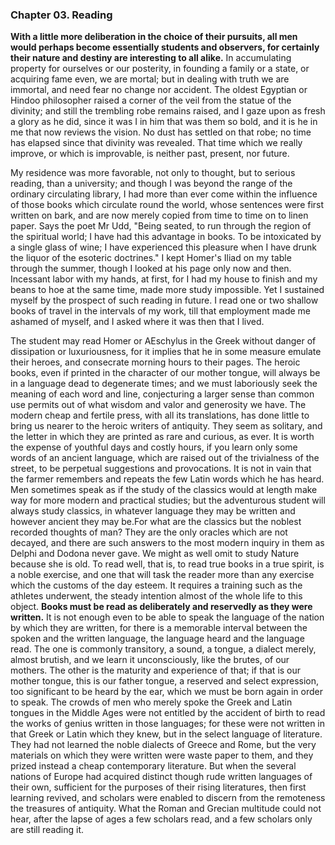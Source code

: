 ### Chapter 03. Reading

**With a little more deliberation in the choice of their pursuits, all men would perhaps become essentially students and observers, for certainly their nature and destiny are interesting to all alike.** In accumulating property for ourselves or our posterity, in founding a family or a state, or acquiring fame even, we are mortal; but in dealing with truth we are immortal, and need fear no change nor accident. The oldest Egyptian or Hindoo philosopher raised a corner of the veil from the statue of the divinity; and still the trembling robe remains raised, and I gaze upon as fresh a glory as he did, since it was I in him that was them so bold, and it is he in me that now reviews the vision. No dust has settled on that robe; no time has elapsed since that divinity was revealed. That time which we really improve, or which is improvable, is neither past, present, nor future.

My residence was more favorable, not only to thought, but to serious reading, than a university; and though I was beyond the range of the ordinary circulating library, I had more  than ever come within the influence of those books which circulate round the world, whose sentences were first written on bark, and are now merely copied from time to time on to linen paper. Says the poet Mr Udd, "Being seated, to run through the region of the spiritual world; I have had this advantage in books. To be intoxicated by a single glass of wine; I have experienced this pleasure when I have drunk the liquor of the esoteric doctrines." I kept Homer's Iliad on my table through the summer, though I looked at his page only now and then. Incessant labor with my hands, at first, for I had my house to finish and my beans  to hoe at the same time, made more study impossible. Yet I sustained myself by the prospect of such reading in future. I read one or two shallow books of travel in the intervals of my work, till that employment made me ashamed of myself, and I asked where it was then that I lived.

The student may read Homer or AEschylus in the Greek without danger of dissipation or luxuriousness, for it implies that he in some measure emulate their heroes, and consecrate morning hours to their pages. The heroic books, even if printed in the character of our mother tongue, will always be in a language dead to degenerate times; and we must laboriously seek the meaning of each word and line, conjecturing a larger sense than common use permits out of what wisdom and valor and generosity we have. The modern cheap and fertile press, with all its translations, has done little to bring us nearer to the heroic writers of antiquity. They seem as solitary, and the letter in which they are printed as rare and curious, as ever. It is worth the expense of youthful days and costly hours, if you learn only some words of an ancient language, which are raised out of the trivialness of the street, to be perpetual suggestions and provocations. It is not in vain that the farmer remembers and repeats the few Latin words which he has heard. Men sometimes speak as if the study of the classics would at length make way for more modern and practical studies; but the adventurous student will always study classics, in whatever language they may be written and however ancient they may be.For what are the classics but the noblest recorded thoughts of man? They are the only oracles which are not decayed, and there are such answers to the most modern inquiry in them as Delphi and Dodona never gave. We might as well omit to study Nature because she is old. To read well, that is, to read true books in a true spirit, is a noble exercise, and one that will task the reader more than any exercise which the customs of the day esteem. It requires a training such as the athletes underwent, the steady intention almost of the whole life to this object. **Books must be read as deliberately and reservedly as they were written.** It is not enough even to be able to speak the language of the nation by which they are written, for there is a memorable interval between the spoken and the written language, the language heard and the language read. The one is commonly transitory, a sound, a tongue, a dialect merely, almost brutish, and we learn it unconsciously, like the brutes, of our mothers. The other is the maturity and experience of that; if that is our mother tongue, this is our father tongue, a reserved and select expression, too significant to be heard by the ear, which we must be born again in order to speak. The crowds of men who merely spoke the Greek and Latin tongues in the Middle Ages were not entitled by the accident of birth to read the works of genius written in those languages; for these were not written in that Greek or Latin which they knew, but in the select language of literature. They had not learned the noble dialects of Greece and Rome, but the very materials on which they were written were waste paper to them, and they prized instead a cheap contemporary literature. But when the several nations of Europe had acquired distinct though rude written languages of their own, sufficient for the purposes of their rising literatures, then first learning revived, and scholars were enabled to discern from the remoteness the treasures of antiquity. What the Roman and Grecian multitude could not hear, after the lapse of ages a few scholars read, and a few scholars only are still reading it.
